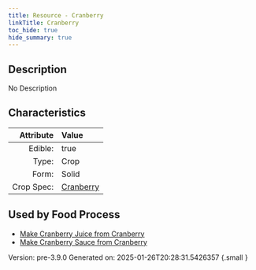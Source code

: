 ```yaml
---
title: Resource - Cranberry
linkTitle: Cranberry
toc_hide: true
hide_summary: true
---
```


## Description
No Description

## Characteristics

| Attribute      | Value |
|--------:|:------|
|Edible:|true|
|Type:|Crop|
|Form:|Solid|
|Crop Spec:|[Cranberry](/docs/definitions/crop/cranberry)|
 



    
## Used by Food Process

- [Make Cranberry Juice from Cranberry](/docs/definitions/food/make-cranberry-juice-from-cranberry)
- [Make Cranberry Sauce from Cranberry](/docs/definitions/food/make-cranberry-sauce-from-cranberry)


Version: pre-3.9.0 Generated on: 2025-01-26T20:28:31.5426357
{.small }
